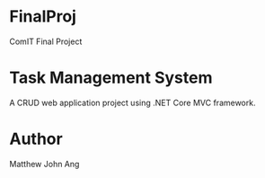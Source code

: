 # FinalProj
ComIT Final Project

# Task Management System
A CRUD web application project using .NET Core MVC framework.  

# Author
Matthew John Ang
